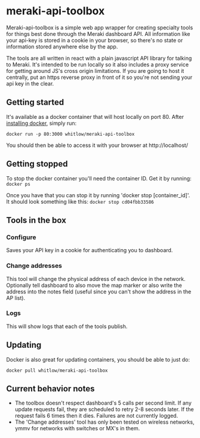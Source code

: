 # meraki-api-toolbox
Meraki-api-toolbox is a simple web app wrapper for creating specialty tools for things best done through the Meraki dashboard API.  All information like your api-key is stored in a cookie in your browser, so there's no state or information stored anywhere else by the app.

The tools are all written in react with a plain javascript API library for talking to Meraki.  It's intended to be run locally so it also includes a proxy service for getting around JS's cross origin limitations.  If you are going to host it centrally, put an https reverse proxy in front of it so you're not sending your api key in the clear.

## Getting started

It's available as a docker container that will host locally on port 80.  After [installing docker](https://docs.docker.com/engine/installation/#time-based-release-schedule), simply run:

`docker run -p 80:3000 whitlow/meraki-api-toolbox`

You should then be able to access it with your browser at http://localhost/

## Getting stopped

To stop the docker container you'll need the container ID.  Get it by running:
`docker ps`

Once you have that you can stop it by running 'docker stop [container_id]'.  It should look something like this:
`docker stop cd04fbb33586`

## Tools in the box

### Configure
Saves your API key in a cookie for authenticating you to dashboard.

### Change addresses
This tool will change the physical address of each device in the network.  Optionally tell dashboard to also move the map marker or also write the address into the notes field (useful since you can't show the address in the AP list).

### Logs
This will show logs that each of the tools publish. 

## Updating

Docker is also great for updating containers, you should be able to just do:

`docker pull whitlow/meraki-api-toolbox` 

## Current behavior notes

* The toolbox doesn't respect dashboard's 5 calls per second limit.  If any update requests fail, they are scheduled to retry 2-8 seconds later.  If the request fails 6 times then it dies.  Failures are not currently logged.
* The 'Change addresses' tool has only been tested on wireless networks, ymmv for networks with switches or MX's in them.



